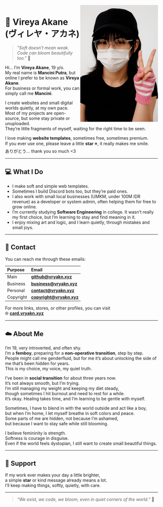 <img src="https://github.com/manciniputra28/manciniputra28/blob/main/pfp.jpg?raw=true" width="256" align="right">

# 🌷 Vireya Akane (ヴィレヤ・アカネ)
> *"Soft doesn’t mean weak. Code can bloom beautifully too."* 🌸  

Hi... I’m **Vireya Akane**, 19 y/o.  
My real name is **Mancini Putra**, but online I prefer to be known as **Vireya Akane**.  
For business or formal work, you can simply call me **Mancini**.  

I create websites and small digital worlds quietly, at my own pace.  
Most of my projects are open-source, but some stay private or unuploaded.  
They’re little fragments of myself, waiting for the right time to be seen.  

I love making **website templates**, sometimes free, sometimes premium.  
If you ever use one, please leave a little **star ⭐**, it really makes me smile.  
ありがとう... thank you so much <3  

---

## 💻 What I Do
- I make soft and simple web templates.  
- Sometimes I build Discord bots too, but they’re paid ones.  
- I also work with small local businesses (UMKM, under 100M IDR revenue) as a developer or system admin, often helping them for free to grow online.  
- I’m currently studying **Software Engineering** in college. It wasn’t really my first choice, but I’m learning to stay and find meaning in it.  
- I enjoy mixing art and logic, and I learn quietly, through mistakes and small joys.  

---

## 💌 Contact
You can reach me through these emails:

| Purpose | Email |
|:--|:--|
| Main | **github@vryakn.xyz** |
| Business | **business@vryakn.xyz** |
| Personal | **contact@vryakn.xyz** |
| Copyright | **copyright@vryakn.xyz** |

For more links, stores, or other profiles, you can visit  
🌐 [**card.vryakn.xyz**](https://card.vryakn.xyz)

---

## ☁️ About Me
I’m 19, very introverted, and often shy.  
I’m a **femboy**, preparing for a **non-operative transition**, step by step.  
People might call me genderfluid, but for me it’s about unlocking the side of me that’s been hidden for years.  
This is my choice, my voice, my quiet truth.  

I’ve been in **social transition** for about three years now.  
It’s not always smooth, but I’m trying.  
I’m still managing my weight and keeping my diet steady,  
though sometimes I hit burnout and need to rest for a while.  
It’s okay. Healing takes time, and I’m learning to be gentle with myself.  

Sometimes, I have to blend in with the world outside and act like a boy,  
but when I’m home, I let myself breathe in soft colors and peace.  
Some parts of me are hidden, not because I’m ashamed,  
but because I want to stay safe while still blooming.  

I believe femininity is strength.  
Softness is courage in disguise.  
Even if the world feels dystopian, I still want to create small beautiful things.  

---

## 💖 Support
If my work ever makes your day a little brighter,  
a simple **star** or kind message already means a lot.  
I’ll keep making things, softly, quietly, with care.  

---

> *“We exist, we code, we bloom, even in quiet corners of the world.”* 🌸
